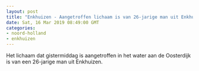 ```yaml
---
layout: post
title: "Enkhuizen - Aangetroffen lichaam is van 26-jarige man uit Enkhuizen"
date: Sat, 16 Mar 2019 08:49:00 GMT
categories: 
- noord-holland 
- enkhuizen 
---
```


Het lichaam dat gistermiddag is aangetroffen in het water aan de Oosterdijk is van een 26-jarige man uit Enkhuizen.
